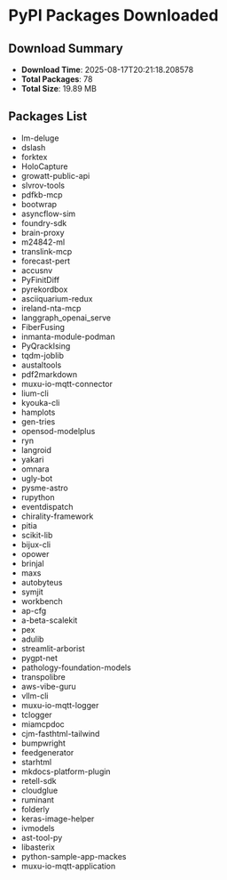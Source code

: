 # PyPI Packages Downloaded

## Download Summary
- **Download Time**: 2025-08-17T20:21:18.208578
- **Total Packages**: 78
- **Total Size**: 19.89 MB

## Packages List
- lm-deluge
- dslash
- forktex
- HoloCapture
- growatt-public-api
- slvrov-tools
- pdfkb-mcp
- bootwrap
- asyncflow-sim
- foundry-sdk
- brain-proxy
- m24842-ml
- translink-mcp
- forecast-pert
- accusnv
- PyFinitDiff
- pyrekordbox
- asciiquarium-redux
- ireland-nta-mcp
- langgraph_openai_serve
- FiberFusing
- inmanta-module-podman
- PyQrackIsing
- tqdm-joblib
- austaltools
- pdf2markdown
- muxu-io-mqtt-connector
- lium-cli
- kyouka-cli
- hamplots
- gen-tries
- opensod-modelplus
- ryn
- langroid
- yakari
- omnara
- ugly-bot
- pysme-astro
- rupython
- eventdispatch
- chirality-framework
- pitia
- scikit-lib
- bijux-cli
- opower
- brinjal
- maxs
- autobyteus
- symjit
- workbench
- ap-cfg
- a-beta-scalekit
- pex
- adulib
- streamlit-arborist
- pygpt-net
- pathology-foundation-models
- transpolibre
- aws-vibe-guru
- vllm-cli
- muxu-io-mqtt-logger
- tclogger
- miamcpdoc
- cjm-fasthtml-tailwind
- bumpwright
- feedgenerator
- starhtml
- mkdocs-platform-plugin
- retell-sdk
- cloudglue
- ruminant
- folderly
- keras-image-helper
- ivmodels
- ast-tool-py
- libasterix
- python-sample-app-mackes
- muxu-io-mqtt-application
